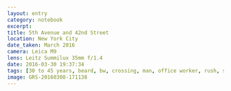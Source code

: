 ```yaml
--- 
layout: entry
category: notebook
excerpt:
title: 5th Avenue and 42nd Street
location: New York City
date_taken: March 2016
camera: Leica M9
lens: Leitz Summilux 35mm f/1.4
date: 2016-03-30 19:37:34
tags: [30 to 45 years, beard, bw, crossing, man, office worker, rush, shirt, street, stress, tie]
image: GRS-20160308-171138
---
```

